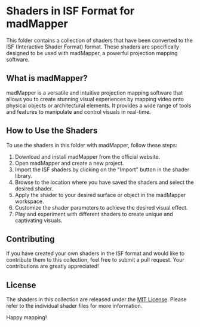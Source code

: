 # Shaders in ISF Format for madMapper

This folder contains a collection of shaders that have been converted to the ISF (Interactive Shader Format) format. These shaders are specifically designed to be used with madMapper, a powerful projection mapping software.

## What is madMapper?

madMapper is a versatile and intuitive projection mapping software that allows you to create stunning visual experiences by mapping video onto physical objects or architectural elements. It provides a wide range of tools and features to manipulate and control visuals in real-time.

## How to Use the Shaders

To use the shaders in this folder with madMapper, follow these steps:

1. Download and install madMapper from the official website.
2. Open madMapper and create a new project.
3. Import the ISF shaders by clicking on the "Import" button in the shader library.
4. Browse to the location where you have saved the shaders and select the desired shader.
5. Apply the shader to your desired surface or object in the madMapper workspace.
6. Customize the shader parameters to achieve the desired visual effect.
7. Play and experiment with different shaders to create unique and captivating visuals.

## Contributing

If you have created your own shaders in the ISF format and would like to contribute them to this collection, feel free to submit a pull request. Your contributions are greatly appreciated!

## License

The shaders in this collection are released under the [MIT License](https://opensource.org/licenses/MIT). Please refer to the individual shader files for more information.

Happy mapping!

